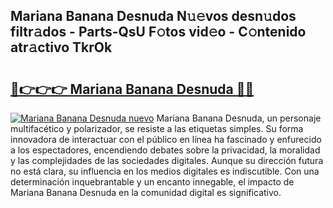 ## Mariana Banana Desnuda N𝚞𝚎vos desn𝚞dos filtr𝚊dos - Parts-QsU F𝚘tos vid𝚎o - C𝚘ntenido atr𝚊ctivo TkrOk

# <h2><a href="http://mb4119j.tromn.icu/?c=Mariana+Banana+Desnuda">🔗👉👉👉 Mariana Banana Desnuda 🔗🔗</a></h2>

[![Mariana Banana Desnuda nuevo](https://i.imgur.com/pEAQMta.gif)](http://mb4119j.tromn.icu/?c=Mariana+Banana+Desnuda)
Mariana Banana Desnuda, un personaje multifacético y polarizador, se resiste a las etiquetas simples. Su forma innovadora de interactuar con el público en línea ha fascinado y enfurecido a los espectadores, encendiendo debates sobre la privacidad, la moralidad y las complejidades de las sociedades digitales. Aunque su dirección futura no está clara, su influencia en los medios digitales es indiscutible. Con una determinación inquebrantable y un encanto innegable, el impacto de Mariana Banana Desnuda en la comunidad digital es significativo.
